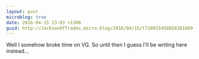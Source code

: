 ```yaml
---
layout: post
microblog: true
date: 2016-04-15 23:03 +1300
guid: http://JacksonOfTrades.micro.blog/2016/04/15/t720915458858201089.html
---
```

Well I somehow broke time on VG. So until then I guess I'll be writing here instead...
